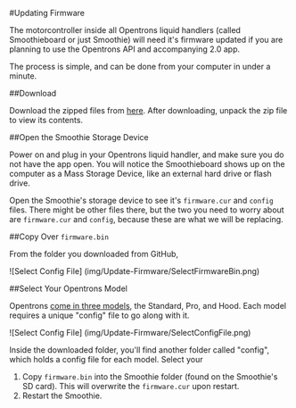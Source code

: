 #Updating Firmware

The motorcontroller inside all Opentrons liquid handlers (called Smoothieboard or just Smoothie) will need it's firmware updated if you are planning to use the Opentrons API and accompanying 2.0 app.

The process is simple, and can be done from your computer in under a minute.

##Download

Download the zipped files from [here](https://github.com/OpenTrons/smoothie-config/archive/1.2.0.zip). After downloading, unpack the zip file to view its contents.

##Open the Smoothie Storage Device

Power on and plug in your Opentrons liquid handler, and make sure you do not have the app open. You will notice the Smoothieboard shows up on the computer as a Mass Storage Device, like an external hard drive or flash drive.

Open the Smoothie's storage device to see it's `firmware.cur` and `config` files. There might be other files there, but the two you need to worry about are `firmware.cur` and `config`, because these are what we will be replacing.

##Copy Over `firmware.bin`

From the folder you downloaded from GitHub, 

![Select Config File] (img/Update-Firmware/SelectFirmwareBin.png)

##Select Your Opentrons Model

Opentrons [come in three models](https://opentrons.com/robots), the Standard, Pro, and Hood. Each model requires a unique "config" file to go along with it.

![Select Config File] (img/Update-Firmware/SelectConfigFile.png)

Inside the downloaded folder, you'll find another folder called "config", which holds a config file for each model. Select your 



1. Copy `firmware.bin` into the Smoothie folder (found on the Smoothie's SD card). This will overwrite the `firmware.cur` upon restart.
2. Restart the Smoothie.
